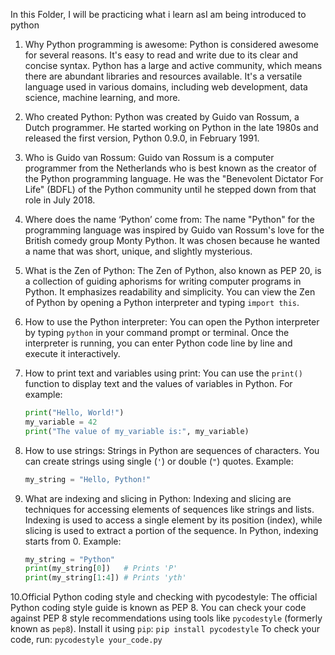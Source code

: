 In this Folder, I will be practicing what i learn asI am being introduced to python


1. Why Python programming is awesome:
   Python is considered awesome for several reasons. It's easy to read and write due to its clear and concise syntax. Python has a large and active community, which means there are abundant libraries and resources available. It's a versatile language used in various domains, including web development, data science, machine learning, and more.

2. Who created Python:
   Python was created by Guido van Rossum, a Dutch programmer. He started working on Python in the late 1980s and released the first version, Python 0.9.0, in February 1991.

3. Who is Guido van Rossum:
   Guido van Rossum is a computer programmer from the Netherlands who is best known as the creator of the Python programming language. He was the "Benevolent Dictator For Life" (BDFL) of the Python community until he stepped down from that role in July 2018.

4. Where does the name ‘Python’ come from:
   The name "Python" for the programming language was inspired by Guido van Rossum's love for the British comedy group Monty Python. It was chosen because he wanted a name that was short, unique, and slightly mysterious.

5. What is the Zen of Python:
   The Zen of Python, also known as PEP 20, is a collection of guiding aphorisms for writing computer programs in Python. It emphasizes readability and simplicity. You can view the Zen of Python by opening a Python interpreter and typing `import this`.

6. How to use the Python interpreter:
   You can open the Python interpreter by typing `python` in your command prompt or terminal. Once the interpreter is running, you can enter Python code line by line and execute it interactively.

7. How to print text and variables using print:
   You can use the `print()` function to display text and the values of variables in Python. For example:
   ```python
   print("Hello, World!")
   my_variable = 42
   print("The value of my_variable is:", my_variable)
   ```

8. How to use strings:
   Strings in Python are sequences of characters. You can create strings using single (`'`) or double (`"`) quotes. Example:
   ```python
   my_string = "Hello, Python!"
   ```

9. What are indexing and slicing in Python:
   Indexing and slicing are techniques for accessing elements of sequences like strings and lists. Indexing is used to access a single element by its position (index), while slicing is used to extract a portion of the sequence. In Python, indexing starts from 0. Example:
   ```python
   my_string = "Python"
   print(my_string[0])   # Prints 'P'
   print(my_string[1:4]) # Prints 'yth'
   ```

10.Official Python coding style and checking with pycodestyle:
    The official Python coding style guide is known as PEP 8. You can check your code against PEP 8 style recommendations using tools like `pycodestyle` (formerly known as `pep8`). Install it using `pip`:
    ```
    pip install pycodestyle
    ```
    To check your code, run:
    ```
    pycodestyle your_code.py
    ```
